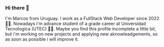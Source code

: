 ### Hi there 👋
 I'm Marcos from Uruguay. I work as a FullStack Web Developer since 2022 🚀🚀. Nowadays i'm advance student of a grade career at Universidad Tecnologica (UTEC) 👨‍🎓.
 Maybe you find this profile incomplete a little bit, but i'm working on new projects and applying new aknowleadgements, so as soon as possible i will improve it.
<!--
**Marcos170393/Marcos170393** is a ✨ _special_ ✨ repository because its `README.md` (this file) appears on your GitHub profile.

Here are some ideas to get you started:

- 🔭 I’m currently working on ...
- 🌱 I’m currently learning ...
- 👯 I’m looking to collaborate on ...
- 🤔 I’m looking for help with ...
- 💬 Ask me about ...
- 📫 How to reach me: ...
- 😄 Pronouns: ...
- ⚡ Fun fact: ...
-->
